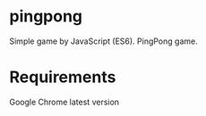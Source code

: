 # pingpong
Simple game by JavaScript (ES6).
PingPong game.
# Requirements
Google Chrome latest version
